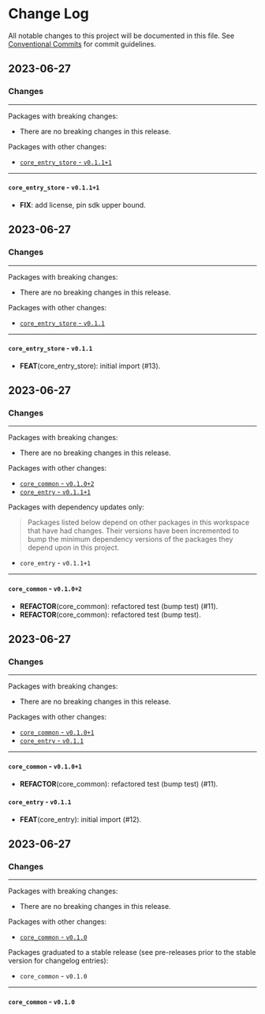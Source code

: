 # Change Log

All notable changes to this project will be documented in this file.
See [Conventional Commits](https://conventionalcommits.org) for commit guidelines.

## 2023-06-27

### Changes

---

Packages with breaking changes:

 - There are no breaking changes in this release.

Packages with other changes:

 - [`core_entry_store` - `v0.1.1+1`](#core_entry_store---v0111)

---

#### `core_entry_store` - `v0.1.1+1`

 - **FIX**: add license, pin sdk upper bound.


## 2023-06-27

### Changes

---

Packages with breaking changes:

 - There are no breaking changes in this release.

Packages with other changes:

 - [`core_entry_store` - `v0.1.1`](#core_entry_store---v011)

---

#### `core_entry_store` - `v0.1.1`

 - **FEAT**(core_entry_store): initial import (#13).


## 2023-06-27

### Changes

---

Packages with breaking changes:

 - There are no breaking changes in this release.

Packages with other changes:

 - [`core_common` - `v0.1.0+2`](#core_common---v0102)
 - [`core_entry` - `v0.1.1+1`](#core_entry---v0111)

Packages with dependency updates only:

> Packages listed below depend on other packages in this workspace that have had changes. Their versions have been incremented to bump the minimum dependency versions of the packages they depend upon in this project.

 - `core_entry` - `v0.1.1+1`

---

#### `core_common` - `v0.1.0+2`

 - **REFACTOR**(core_common): refactored test (bump test) (#11).
 - **REFACTOR**(core_common): refactored test (bump test).


## 2023-06-27

### Changes

---

Packages with breaking changes:

 - There are no breaking changes in this release.

Packages with other changes:

 - [`core_common` - `v0.1.0+1`](#core_common---v0101)
 - [`core_entry` - `v0.1.1`](#core_entry---v011)

---

#### `core_common` - `v0.1.0+1`

 - **REFACTOR**(core_common): refactored test (bump test) (#11).

#### `core_entry` - `v0.1.1`

 - **FEAT**(core_entry): initial import (#12).


## 2023-06-27

### Changes

---

Packages with breaking changes:

 - There are no breaking changes in this release.

Packages with other changes:

 - [`core_common` - `v0.1.0`](#core_common---v010)

Packages graduated to a stable release (see pre-releases prior to the stable version for changelog entries):

 - `core_common` - `v0.1.0`

---

#### `core_common` - `v0.1.0`


